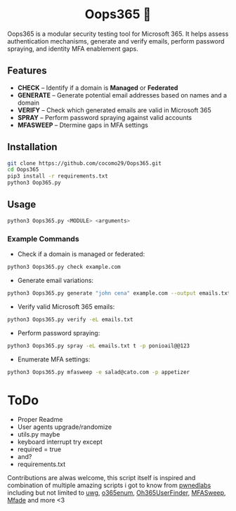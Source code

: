 <div style="text-align: center;">
    <h1>Oops365 🚀</h1>
</div>

Oops365 is a modular security testing tool for Microsoft 365. It helps assess authentication mechanisms, generate and verify emails, perform password spraying, and identity MFA enablement gaps.  

## Features  
- **CHECK** – Identify if a domain is **Managed** or **Federated**  
- **GENERATE** – Generate potential email addresses based on names and a domain  
- **VERIFY** – Check which generated emails are valid in Microsoft 365  
- **SPRAY** – Perform password spraying against valid accounts  
- **MFASWEEP** – Dtermine gaps in MFA settings

## Installation  
```bash  
git clone https://github.com/cocomo29/Oops365.git  
cd Oops365  
pip3 install -r requirements.txt
python3 Oop365.py
```
## Usage  
```bash
python3 Oops365.py <MODULE> <arguments>  
```

### Example Commands
* Check if a domain is managed or federated:
```bash
python3 Oops365.py check example.com  
```
* Generate email variations:
```bash
python3 Oops365.py generate "john cena" example.com --output emails.txt  
```
* Verify valid Microsoft 365 emails:
```bash
python3 Oops365.py verify -eL emails.txt
```

* Perform password spraying:
```bash
python3 Oops365.py spray -eL emails.txt t -p ponioail@@123    
```
* Enumerate MFA settings:
```bash
python3 Oops365.py mfasweep -e salad@cato.com -p appetizer  
```

# ToDo
* Proper Readme
* User agents upgrade/randomize
* utils.py maybe
* keyboard interrupt try except
* required = true
* and?
* requirements.txt



Contributions are alwas welcome, this script itself is inspired and combination of multiple amazing scripts i got to know from [pwnedlabs](http://pwnedlabs.io/) including but not limited to [uwg](https://github.com/hac01/uwg), [o365enum](https://github.com/gremwell/o365enum), [Oh365UserFinder](https://github.com/dievus/Oh365UserFinder), [MFASweep](https://github.com/dafthack/MFASweep), [Mfade](https://github.com/ibaiC/MFade) and more  <3
